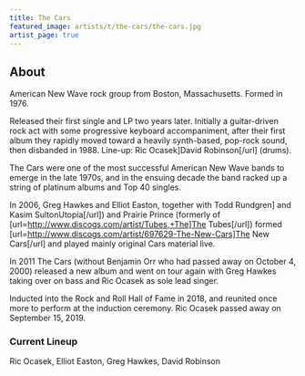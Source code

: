 ```yaml
---
title: The Cars
featured_image: artists/t/the-cars/the-cars.jpg
artist_page: true
---
```

## About

American New Wave rock group from Boston, Massachusetts. Formed in 1976. 

Released their first single and LP two years later. Initially a guitar-driven rock act with some progressive keyboard accompaniment, after their first album they rapidly moved toward a heavily synth-based, pop-rock sound, then disbanded in 1988. Line-up: Ric Ocasek]David Robinson[/url] (drums).

The Cars were one of the most successful American New Wave bands to emerge in the late 1970s, and in the ensuing decade the band racked up a string of platinum albums and Top 40 singles.

In 2006, Greg Hawkes and Elliot Easton, together with Todd Rundgren] and Kasim SultonUtopia[/url]) and Prairie Prince (formerly of [url=http://www.discogs.com/artist/Tubes,+The]The Tubes[/url]) formed [url=http://www.discogs.com/artist/697629-The-New-Cars]The New Cars[/url] and played mainly original Cars material live.

In 2011 The Cars (without Benjamin Orr who had passed away on October 4, 2000) released a new album and went on tour again with Greg Hawkes taking over on bass and Ric Ocasek as sole lead singer.

Inducted into the Rock and Roll Hall of Fame in 2018, and reunited once more to perform at the induction ceremony. Ric Ocasek passed away on September 15, 2019.

### Current Lineup

Ric Ocasek, Elliot Easton, Greg Hawkes, David Robinson

